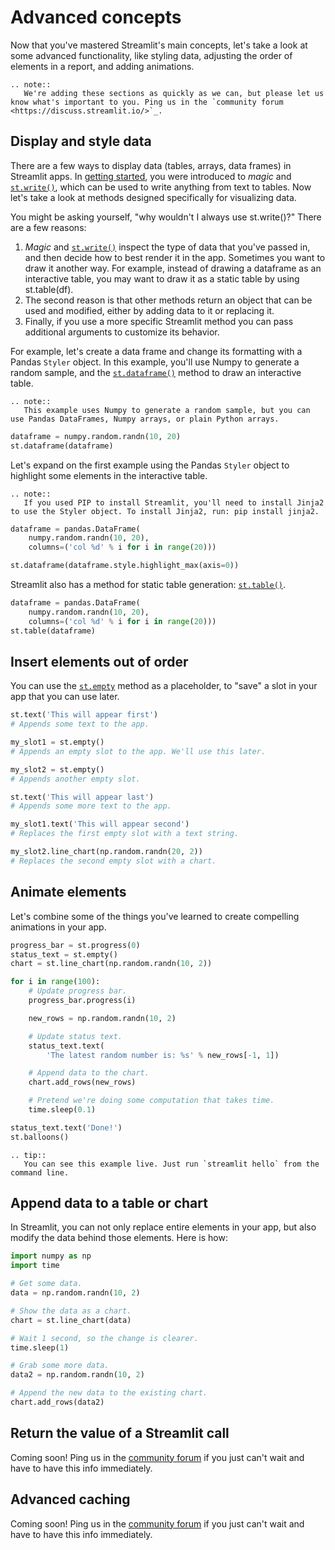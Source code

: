 # Advanced concepts

Now that you've mastered Streamlit's main concepts, let's take a look at some advanced functionality, like styling data, adjusting the order of elements in a report, and adding animations.

```eval_rst
.. note::
   We're adding these sections as quickly as we can, but please let us know what's important to you. Ping us in the `community forum <https://discuss.streamlit.io/>`_.
```
## Display and style data

There are a few ways to display data (tables, arrays, data frames) in Streamlit apps. In [getting started](getting_started.md), you were introduced to *magic* and [`st.write()`](api.html#streamlit.write), which can be used to write anything from text to tables. Now let's take a look at methods designed specifically for visualizing data.

You might be asking yourself, "why wouldn't I always use st.write()?" There are
a few reasons:

1. *Magic* and [`st.write()`](api.html#streamlit.write) inspect the type of data that you've passed in, and then decide how to best render it in the app. Sometimes you want to draw it another way. For example, instead of drawing a dataframe as an interactive table, you may want to draw it as a static table by using st.table(df).    
2. The second reason is that other methods return an object that can be used and modified, either by adding data to it or replacing it.
3. Finally, if you use a more specific Streamlit method you can pass additional arguments to customize its behavior.  

For example, let's create a data frame and change its formatting with a Pandas `Styler` object. In this example, you'll use Numpy to generate a random sample, and the [`st.dataframe()`](api.html#streamlit.dataframe) method to draw an interactive table.

```eval_rst
.. note::
   This example uses Numpy to generate a random sample, but you can use Pandas DataFrames, Numpy arrays, or plain Python arrays.
```

```Python
dataframe = numpy.random.randn(10, 20)
st.dataframe(dataframe)
```

Let's expand on the first example using the Pandas `Styler` object to highlight some elements in the interactive table.

```eval_rst
.. note::
   If you used PIP to install Streamlit, you'll need to install Jinja2 to use the Styler object. To install Jinja2, run: pip install jinja2.
```

```Python
dataframe = pandas.DataFrame(
    numpy.random.randn(10, 20),
    columns=('col %d' % i for i in range(20)))

st.dataframe(dataframe.style.highlight_max(axis=0))
```

Streamlit also has a method for static table generation: [`st.table()`](api.html#streamlit.table).

```Python
dataframe = pandas.DataFrame(
    numpy.random.randn(10, 20),
    columns=('col %d' % i for i in range(20)))
st.table(dataframe)
```

## Insert elements out of order

You can use the [`st.empty`](api.html#streamlit.empty) method as a placeholder,
to "save" a slot in your app that you can use later.

```python
st.text('This will appear first')
# Appends some text to the app.

my_slot1 = st.empty()
# Appends an empty slot to the app. We'll use this later.

my_slot2 = st.empty()
# Appends another empty slot.

st.text('This will appear last')
# Appends some more text to the app.

my_slot1.text('This will appear second')
# Replaces the first empty slot with a text string.

my_slot2.line_chart(np.random.randn(20, 2))
# Replaces the second empty slot with a chart.
```

## Animate elements

Let's combine some of the things you've learned to create compelling
animations in your app.

```python
progress_bar = st.progress(0)
status_text = st.empty()
chart = st.line_chart(np.random.randn(10, 2))

for i in range(100):
    # Update progress bar.
    progress_bar.progress(i)

    new_rows = np.random.randn(10, 2)

    # Update status text.
    status_text.text(
        'The latest random number is: %s' % new_rows[-1, 1])

    # Append data to the chart.
    chart.add_rows(new_rows)

    # Pretend we're doing some computation that takes time.
    time.sleep(0.1)

status_text.text('Done!')
st.balloons()
```

```eval_rst
.. tip::
   You can see this example live. Just run `streamlit hello` from the command line.
```

## Append data to a table or chart

In Streamlit, you can not only replace entire elements in your app, but also
modify the data behind those elements. Here is how:

```python
import numpy as np
import time

# Get some data.
data = np.random.randn(10, 2)

# Show the data as a chart.
chart = st.line_chart(data)

# Wait 1 second, so the change is clearer.
time.sleep(1)

# Grab some more data.
data2 = np.random.randn(10, 2)

# Append the new data to the existing chart.
chart.add_rows(data2)
```

## Return the value of a Streamlit call

Coming soon! Ping us in the [community forum](https://discuss.streamlit.io/) if you just can't wait and have to have this info immediately.

## Advanced caching

Coming soon! Ping us in the [community forum](https://discuss.streamlit.io/) if you just can't wait and have to have this info immediately.
